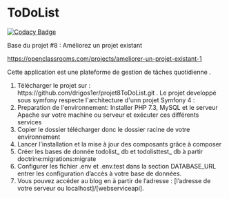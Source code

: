ToDoList
========

[![Codacy Badge](https://api.codacy.com/project/badge/Grade/84ec28a0fea44b398acfcc75a9209796)](https://app.codacy.com/gh/drigos1er/projet8ToDoList?utm_source=github.com&utm_medium=referral&utm_content=drigos1er/projet8ToDoList&utm_campaign=Badge_Grade_Settings)

Base du projet #8 : Améliorez un projet existant

https://openclassrooms.com/projects/ameliorer-un-projet-existant-1

Cette application est une plateforme de gestion de tâches quotidienne .

<ol>
<li>Télécharger le projet sur : https://github.com/drigos1er/projet8ToDoList.git . Le projet developpé sous symfony respecte l'architecture d'unn projet Symfony 4 :
</li>
<li>Preparation de l'environnement: Installer PHP 7.3, MySQL et le serveur Apache sur votre machine ou serveur et exécuter ces différents services</li>
<li>Copier le dossier télécharger donc le dossier racine de votre environnement</li>
<li>Lancer l'installation et la mise à jour des composants grâce à composer</li>
<li>Créer les bases de donnée todolist_ db et todolisttest_ db à partir  doctrine:migrations:migrate</li>
<li>Configurer les fichier .env et .env.test dans la section DATABASE_URL entrer les configuration d’accès à votre base de données.</li>
<li>Vous pouvez accéder au blog en à partir de l’adresse : [l’adresse de votre serveur ou localhost]/[webserviceapi].</li>
</ol>
